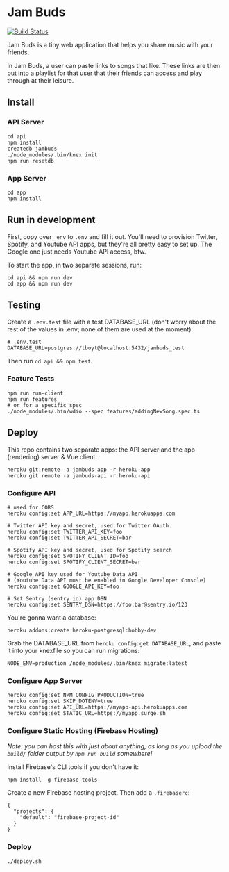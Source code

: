 # Jam Buds

[![Build Status](https://travis-ci.org/thomasboyt/jam-buds.svg?branch=master)](https://travis-ci.org/thomasboyt/jam-buds)

Jam Buds is a tiny web application that helps you share music with your friends.

In Jam Buds, a user can paste links to songs that like. These links are then put into a playlist for that user that their friends can access and play through at their leisure.

## Install

### API Server

```
cd api
npm install
createdb jambuds
./node_modules/.bin/knex init
npm run resetdb
```

### App Server

```
cd app
npm install
```

## Run in development

First, copy over `_env` to `.env` and fill it out. You'll need to provision Twitter, Spotify, and Youtube API apps, but they're all pretty easy to set up. The Google one just needs Youtube API access, btw.

To start the app, in two separate sessions, run:

```
cd api && npm run dev
cd app && npm run dev
```

## Testing

Create a `.env.test` file with a test DATABASE_URL (don't worry about the rest of the values in .env; none of them are used at the moment):

```
# .env.test
DATABASE_URL=postgres://tboyt@localhost:5432/jambuds_test
```

Then run `cd api && npm test`.

### Feature Tests

```
npm run run-client
npm run features
# or for a specific spec
./node_modules/.bin/wdio --spec features/addingNewSong.spec.ts
```

## Deploy

This repo contains two separate apps: the API server and the app (rendering) server & Vue client.

```
heroku git:remote -a jambuds-app -r heroku-app
heroku git:remote -a jambuds-api -r heroku-api
```

### Configure API

```
# used for CORS
heroku config:set APP_URL=https://myapp.herokuapps.com

# Twitter API key and secret, used for Twitter OAuth.
heroku config:set TWITTER_API_KEY=foo
heroku config:set TWITTER_API_SECRET=bar

# Spotify API key and secret, used for Spotify search
heroku config:set SPOTIFY_CLIENT_ID=foo
heroku config:set SPOTIFY_CLIENT_SECRET=bar

# Google API key used for Youtube Data API
# (Youtube Data API must be enabled in Google Developer Console)
heroku config:set GOOGLE_API_KEY=foo

# Set Sentry (sentry.io) app DSN
heroku config:set SENTRY_DSN=https://foo:bar@sentry.io/123
```

You're gonna want a database:

```
heroku addons:create heroku-postgresql:hobby-dev
```

Grab the DATABASE_URL from `heroku config:get DATABASE_URL`, and paste it into your knexfile so you can run migrations:

```
NODE_ENV=production /node_modules/.bin/knex migrate:latest
```

### Configure App Server

```
heroku config:set NPM_CONFIG_PRODUCTION=true
heroku config:set SKIP_DOTENV=true
heroku config:set API_URL=https://myapp-api.herokuapps.com
heroku config:set STATIC_URL=https://myapp.surge.sh
```

### Configure Static Hosting (Firebase Hosting)

*Note: you can host this with just about anything, as long as you upload the `build/` folder output by `npm run build` somewhere!*

Install Firebase's CLI tools if you don't have it:

```
npm install -g firebase-tools
```

Create a new Firebase hosting project. Then add a `.firebaserc`:

```
{
  "projects": {
    "default": "firebase-project-id"
  }
}
```

### Deploy

```
./deploy.sh
```